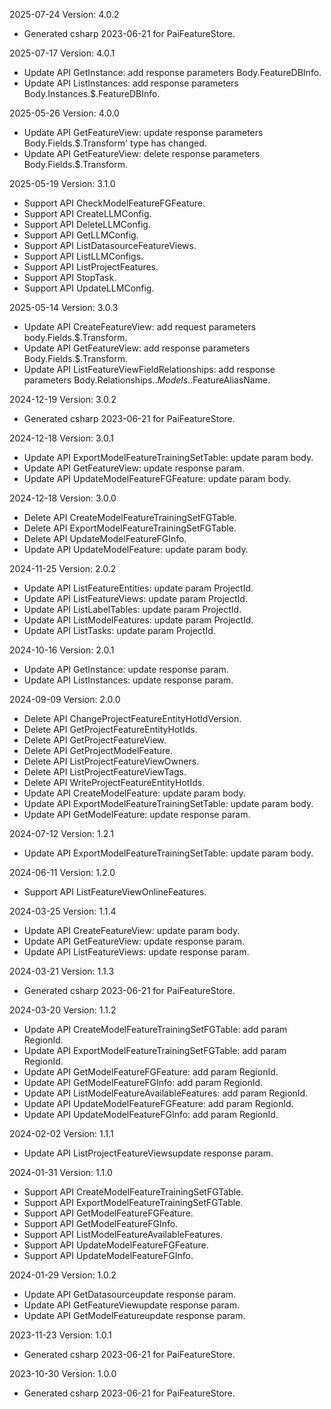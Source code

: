 2025-07-24 Version: 4.0.2
- Generated csharp 2023-06-21 for PaiFeatureStore.

2025-07-17 Version: 4.0.1
- Update API GetInstance: add response parameters Body.FeatureDBInfo.
- Update API ListInstances: add response parameters Body.Instances.$.FeatureDBInfo.


2025-05-26 Version: 4.0.0
- Update API GetFeatureView: update response parameters Body.Fields.$.Transform' type has changed.
- Update API GetFeatureView: delete response parameters Body.Fields.$.Transform.


2025-05-19 Version: 3.1.0
- Support API CheckModelFeatureFGFeature.
- Support API CreateLLMConfig.
- Support API DeleteLLMConfig.
- Support API GetLLMConfig.
- Support API ListDatasourceFeatureViews.
- Support API ListLLMConfigs.
- Support API ListProjectFeatures.
- Support API StopTask.
- Support API UpdateLLMConfig.


2025-05-14 Version: 3.0.3
- Update API CreateFeatureView: add request parameters body.Fields.$.Transform.
- Update API GetFeatureView: add response parameters Body.Fields.$.Transform.
- Update API ListFeatureViewFieldRelationships: add response parameters Body.Relationships.$.Models.$.FeatureAliasName.


2024-12-19 Version: 3.0.2
- Generated csharp 2023-06-21 for PaiFeatureStore.

2024-12-18 Version: 3.0.1
- Update API ExportModelFeatureTrainingSetTable: update param body.
- Update API GetFeatureView: update response param.
- Update API UpdateModelFeatureFGFeature: update param body.


2024-12-18 Version: 3.0.0
- Delete API CreateModelFeatureTrainingSetFGTable.
- Delete API ExportModelFeatureTrainingSetFGTable.
- Delete API UpdateModelFeatureFGInfo.
- Update API UpdateModelFeature: update param body.


2024-11-25 Version: 2.0.2
- Update API ListFeatureEntities: update param ProjectId.
- Update API ListFeatureViews: update param ProjectId.
- Update API ListLabelTables: update param ProjectId.
- Update API ListModelFeatures: update param ProjectId.
- Update API ListTasks: update param ProjectId.


2024-10-16 Version: 2.0.1
- Update API GetInstance: update response param.
- Update API ListInstances: update response param.


2024-09-09 Version: 2.0.0
- Delete API ChangeProjectFeatureEntityHotIdVersion.
- Delete API GetProjectFeatureEntityHotIds.
- Delete API GetProjectFeatureView.
- Delete API GetProjectModelFeature.
- Delete API ListProjectFeatureViewOwners.
- Delete API ListProjectFeatureViewTags.
- Delete API WriteProjectFeatureEntityHotIds.
- Update API CreateModelFeature: update param body.
- Update API ExportModelFeatureTrainingSetTable: update param body.
- Update API GetModelFeature: update response param.


2024-07-12 Version: 1.2.1
- Update API ExportModelFeatureTrainingSetTable: update param body.


2024-06-11 Version: 1.2.0
- Support API ListFeatureViewOnlineFeatures.


2024-03-25 Version: 1.1.4
- Update API CreateFeatureView: update param body.
- Update API GetFeatureView: update response param.
- Update API ListFeatureViews: update response param.


2024-03-21 Version: 1.1.3
- Generated csharp 2023-06-21 for PaiFeatureStore.

2024-03-20 Version: 1.1.2
- Update API CreateModelFeatureTrainingSetFGTable: add param RegionId.
- Update API ExportModelFeatureTrainingSetFGTable: add param RegionId.
- Update API GetModelFeatureFGFeature: add param RegionId.
- Update API GetModelFeatureFGInfo: add param RegionId.
- Update API ListModelFeatureAvailableFeatures: add param RegionId.
- Update API UpdateModelFeatureFGFeature: add param RegionId.
- Update API UpdateModelFeatureFGInfo: add param RegionId.


2024-02-02 Version: 1.1.1
- Update API ListProjectFeatureViewsupdate response param.


2024-01-31 Version: 1.1.0
- Support API CreateModelFeatureTrainingSetFGTable.
- Support API ExportModelFeatureTrainingSetFGTable.
- Support API GetModelFeatureFGFeature.
- Support API GetModelFeatureFGInfo.
- Support API ListModelFeatureAvailableFeatures.
- Support API UpdateModelFeatureFGFeature.
- Support API UpdateModelFeatureFGInfo.


2024-01-29 Version: 1.0.2
- Update API GetDatasourceupdate response param.
- Update API GetFeatureViewupdate response param.
- Update API GetModelFeatureupdate response param.


2023-11-23 Version: 1.0.1
- Generated csharp 2023-06-21 for PaiFeatureStore.

2023-10-30 Version: 1.0.0
- Generated csharp 2023-06-21 for PaiFeatureStore.

